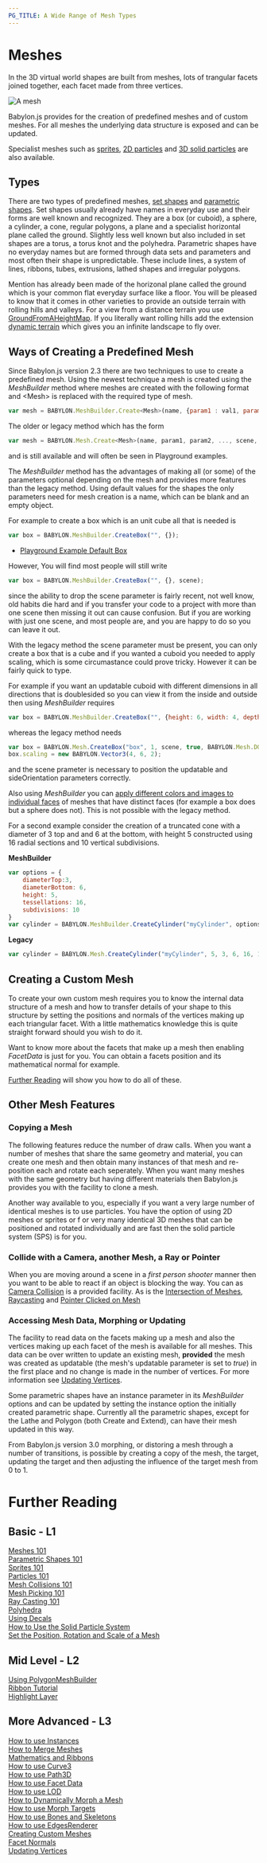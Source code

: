 ```yaml
---
PG_TITLE: A Wide Range of Mesh Types
---
```


# Meshes

In the 3D virtual world shapes are built from meshes, lots of trangular facets joined together, each facet made from three vertices.

![A mesh](/img/features/scene/custom1.jpg)

Babylon.js provides for the creation of predefined meshes and of custom meshes. For all meshes the underlying data structure is exposed and can be updated.

Specialist meshes such as [sprites](/babylon101/Sprites), [2D particles](/babylon101/Particles) and [3D solid particles](/How_To/Solid_Particle_System) are also available.

## Types

There are two types of predefined meshes, [set shapes](/How_To/Set_Shapes) and [parametric shapes](/How_To/Parametric_Shapes). Set shapes usually already have names in everyday use and their forms are well known and recognized. They are a box (or cuboid), a sphere, a cylinder, a cone, regular polygons, a plane and a specialist horizontal plane called the ground. Slightly less well known but also included in set shapes are a torus, a torus knot and the polyhedra. Parametric shapes have no everyday names but are formed through data sets and parameters and most often their shape is unpredictable. These include lines, a system of lines, ribbons, tubes, extrusions, lathed shapes and irregular polygons. 

Mention has already been made of the horizonal plane called the ground which is your common flat everyday surface like a floor. You will be pleased to know that it comes in other varieties to provide an outside terrain with rolling hills and valleys. For a view from a distance terrain you use [GroundFromAHeightMap](/babylon101/Height_Map). If you literally want rolling hills add the extension [dynamic terrain](/extensions/dynamic_terrain) which gives you an infinite landscape to fly over.


## Ways of Creating a Predefined Mesh

Since Babylon.js version 2.3 there are two techniques to use to create a predefined mesh. Using the newest technique a mesh is created using the _MeshBuilder_ method where meshes are created with the following format and &lt;Mesh&gt; is replaced with the required type of mesh.

```javascript
var mesh = BABYLON.MeshBuilder.Create<Mesh>(name, {param1 : val1, param2: val2}, scene);
```

The older or legacy method which has the form 

```javascript
var mesh = BABYLON.Mesh.Create<Mesh>(name, param1, param2, ..., scene, optional_parameter1, ........);
```
and is still available and will often be seen in Playground examples.

The _MeshBuilder_ method has the advantages of making all (or some) of the parameters optional depending on the mesh and provides more features than the legacy method. Using default values for the shapes the only parameters need for mesh creation is a name, which can be blank and an empty object.

For example to create a box which is an unit cube all that is needed is

```javascript
var box = BABYLON.MeshBuilder.CreateBox("", {});
```

* [Playground Example Default Box](https://www.babylonjs-playground.com/#3QW4J1#2)

However, You will find most people will still write

```javascript
var box = BABYLON.MeshBuilder.CreateBox("", {}, scene);
```
since the ability to drop the scene parameter is fairly recent, not well know, old habits die hard and if you transfer your code to a project with more than one scene then missing it out can cause confusion. But if you are working with just one scene, and most people are, and you are happy to do so you can leave it out.

With the legacy method the scene parameter must be present, you can only create a box that is a cube and if you wanted a cuboid you needed to apply scaling, which is some circumastance could prove tricky. However it can be fairly quick to type.

For example if you want an updatable cuboid with different dimensions in all directions that is doublesided so you can view it from the inside and outside then using _MeshBuilder_ requires

```javascript
var box = BABYLON.MeshBuilder.CreateBox("", {height: 6, width: 4, depth: 2, updatable: true, sideOrientation: BABYLON.Mesh.DOUBLESIDE});
```

whereas the legacy method needs

```javascript
var box = BABYLON.Mesh.CreateBox("box", 1, scene, true, BABYLON.Mesh.DOUBLESIDE);
box.scaling = new BABYLON.Vector3(4, 6, 2);
```
and the scene prameter is necessary to position the updatable and sideOrientation parameters correctly.

Also using _MeshBuilder_ you can [apply different colors and images to individual faces](/How_To/CreateBox_Per_Face_Textures_And_Colors) of meshes that have distinct faces (for example a box does but a sphere does not). This is not possible with the legacy method.

For a second example consider the creation of a truncated cone with a diameter of 3 top and and 6 at the bottom, with height 5 constructed using 16 radial sections and 10 vertical subdivisions.

**MeshBuilder**
```javascript
var options = {
    diameterTop:3, 
    diameterBottom: 6, 
    height: 5, 
    tessellations: 16, 
    subdivisions: 10
}
var cylinder = BABYLON.MeshBuilder.CreateCylinder("myCylinder", options);
```

**Legacy**
```javascript
var cylinder = BABYLON.Mesh.CreateCylinder("myCylinder", 5, 3, 6, 16, 10, scene);
```

## Creating a Custom Mesh

To create your own custom mesh requires you to know the internal data structure of a mesh and how to transfer details of your shape to this structure by setting the positions and normals of the vertices making up each triangular facet.  With a little mathematics knowledge this is quite straight forward should you wish to do it. 

Want to know more about the facets that make up a mesh then enabling _FacetData_ is just for you. You can obtain a facets position and its mathematical normal for example. 

[Further Reading](#further-reading) will show you how to do all of these.

## Other Mesh Features

### Copying a Mesh

The following features reduce the number of draw calls. When you want a number of meshes that share the same geometry and material, you can create one mesh and then obtain many instances of that mesh and re-position each and rotate each seperately. When you want many meshes with the same geometry but having different materials then Babylon.js provides you with the facility to clone a mesh. 

Another way available to you, especially if you want a very large number of identical meshes is to use particles. You have the option of using 2D meshes or sprites or f or very many identical 3D meshes that can be positioned and rotated individually and are fast then the solid particle system (SPS) is for you.

### Collide with a Camera, another Mesh, a Ray or Pointer

When you are moving around a scene in a _first person shooter_  manner then you want to be able to react if an object is blocking the way. You can as [Camera Collision](/babylon101/Cameras,_Mesh_Collisions_and_Gravity) is a provided facility. As is the [Intersection of Meshes](/babylon101/Intersect_Collisions_-_mesh), [Raycasting](/babylon101/Raycasts) and [Pointer Clicked on Mesh](/babylon101/Picking_Collisions)


### Accessing Mesh Data, Morphing or Updating

The facility to read data on the facets making up a mesh and also the vertices making up each facet of the mesh is available for all meshes. This data can be over written to update an existing mesh, **provided** the mesh was created as updatable (the mesh's updatable parameter is set to _true_) in the first place and no change is made in the number of vertices. For more information see [Updating Vertices](/How_To/Updating_Vertices.html). 

Some parametric shapes have an instance parameter in its _MeshBuilder_ options and can be updated by setting the instance option the initially created parametric shape. Currently all the parametric shapes, except for the Lathe and Polygon (both Create and Extend), can have their mesh updated in this way.

From Babylon.js version 3.0 morphing, or distoring a mesh through a number of transitions, is possible by creating a copy of the mesh, the target, updating the target and then adjusting the influence of the target mesh from 0 to 1.

# Further Reading

## Basic - L1  
[Meshes 101](/babylon101/Discover_Basic_Elements)   
[Parametric Shapes 101](/babylon101/Parametric_Shapes)  
[Sprites 101](/babylon101/Sprites)  
[Particles 101](/babylon101/Particles)  
[Mesh Collisions 101](/babylon101/Intersect_Collisions_-_mesh)  
[Mesh Picking 101](/babylon101/Picking_Collisions)   
[Ray Casting 101](/babylon101/Raycasts)  
[Polyhedra](/How_To/Polyhedra_Shapes)   
[Using Decals](/How_To/Decals)  
[How to Use the Solid Particle System](/How_To/Solid_Particle_System)  
[Set the Position, Rotation and Scale of a Mesh](/features/Position,_Rotation,_Scaling)

## Mid Level - L2  
[Using PolygonMeshBuilder](/How_To/PolygonMeshBuilder)  
[Ribbon Tutorial](/How_To/Ribbon_Tutorial)  
[Highlight Layer](/How_To/Highlight_Layer)  

## More Advanced - L3
[How to use Instances](/How_To/How_to_use_Instances)  
[How to Merge Meshes](/How_To/How_to_Merge_Meshes)  
[Mathematics and Ribbons](/resources/Maths_Make_Ribbons)  
[How to use Curve3](/How_To/How_to_use_Curve3)  
[How to use Path3D](/How_To/How_to_use_Path3D)  
[How to use Facet Data](/How_To/How_to_use_FacetData)  
[How to use LOD](/How_To/How_to_use_LOD)  
[How to Dynamically Morph a Mesh](/How_To/How_to_dynamically_morph_a_mesh)  
[How to use Morph Targets](/How_To/How_to_use_MorphTargets)  
[How to use Bones and Skeletons](/How_To/How_to_use_Bones_and_Skeletons)  
[How to use EdgesRenderer](/How_To/How_to_use_EdgesRenderer)  
[Creating Custom Meshes](/How_To/Custom)  
[Facet Normals](/How_To/Normals)  
[Updating Vertices](/How_To/Updating_Vertices)

 



